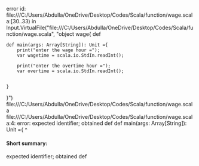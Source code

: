 error id: file:///C:/Users/Abdulla/OneDrive/Desktop/Codes/Scala/function/wage.scala:[30..33) in Input.VirtualFile("file:///C:/Users/Abdulla/OneDrive/Desktop/Codes/Scala/function/wage.scala", "object wage{
    def 

    def main(args: Array[String]): Unit ={
        print("enter the wage hour =");
        var wagetime = scala.io.StdIn.readInt();

        print("enter the overtime hour =");
        var overtime = scala.io.StdIn.readInt();


    }
}")
file:///C:/Users/Abdulla/OneDrive/Desktop/Codes/Scala/function/wage.scala
file:///C:/Users/Abdulla/OneDrive/Desktop/Codes/Scala/function/wage.scala:4: error: expected identifier; obtained def
    def main(args: Array[String]): Unit ={
    ^
#### Short summary: 

expected identifier; obtained def